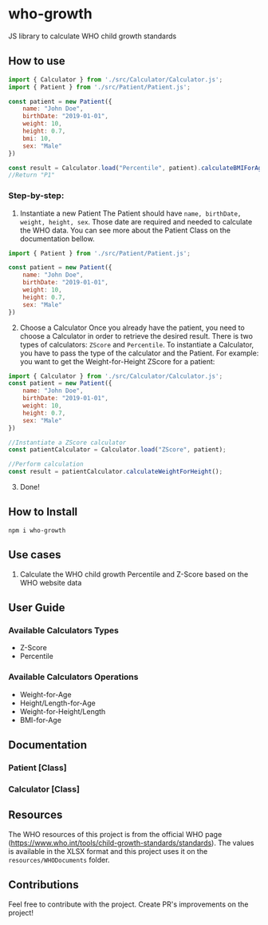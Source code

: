 # who-growth
JS library to calculate WHO child growth standards

## How to use
```javascript
import { Calculator } from './src/Calculator/Calculator.js';
import { Patient } from './src/Patient/Patient.js';

const patient = new Patient({
    name: "John Doe",
    birthDate: "2019-01-01",
    weight: 10,
    height: 0.7,
    bmi: 10,
    sex: "Male"
})

const result = Calculator.load("Percentile", patient).calculateBMIForAge();
//Return "P1"
```
### Step-by-step:
1. Instantiate a new Patient
The Patient should have `name, birthDate, weight, height, sex`. Those date are required and needed to calculate the WHO data. You can see more about the Patient Class on the documentation bellow.

```javascript
import { Patient } from './src/Patient/Patient.js';

const patient = new Patient({
    name: "John Doe",
    birthDate: "2019-01-01",
    weight: 10,
    height: 0.7,
    sex: "Male"
})
```
2. Choose a Calculator
Once you already have the patient, you need to choose a Calculator in order to retrieve the desired result. There is two types of calculators: `ZScore` and `Percentile`. To instantiate a Calculator, you have to pass the type of the calculator and the Patient.
For example: you want to get the Weight-for-Height ZScore for a patient:

```javascript
import { Calculator } from './src/Calculator/Calculator.js';
const patient = new Patient({
    name: "John Doe",
    birthDate: "2019-01-01",
    weight: 10,
    height: 0.7,
    sex: "Male"
})

//Instantiate a ZScore calculator
const patientCalculator = Calculator.load("ZScore", patient);

//Perform calculation
const result = patientCalculator.calculateWeightForHeight();
```
3. Done!

## How to Install
```npm
npm i who-growth
```

## Use cases
1. Calculate the WHO child growth Percentile and Z-Score based on the WHO website data


## User Guide

### Available Calculators Types
* Z-Score
* Percentile
### Available Calculators Operations
* Weight-for-Age
* Height/Length-for-Age
* Weight-for-Height/Length
* BMI-for-Age




## Documentation
### Patient [Class]
### Calculator [Class]

## Resources
The WHO resources of this project is from the official WHO page (https://www.who.int/tools/child-growth-standards/standards). The values is available in the XLSX format and this project uses it on the `resources/WHODocuments` folder.

## Contributions
Feel free to contribute with the project. Create PR's improvements on the project!